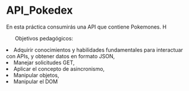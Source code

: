 # API_Pokedex


En esta práctica consumirás una API que contiene Pokemones. H


<ul>Objetivos pedagógicos:</ul>
<li>Adquirir conocimientos y habilidades fundamentales para interactuar con APIs, y obtener datos en formato JSON,</li>
<li>Manejar solicitudes GET,</li>
<li>Aplicar el concepto de asincronismo,</li>
<li>Manipular objetos,</li>
<li>Manipular el DOM</li>